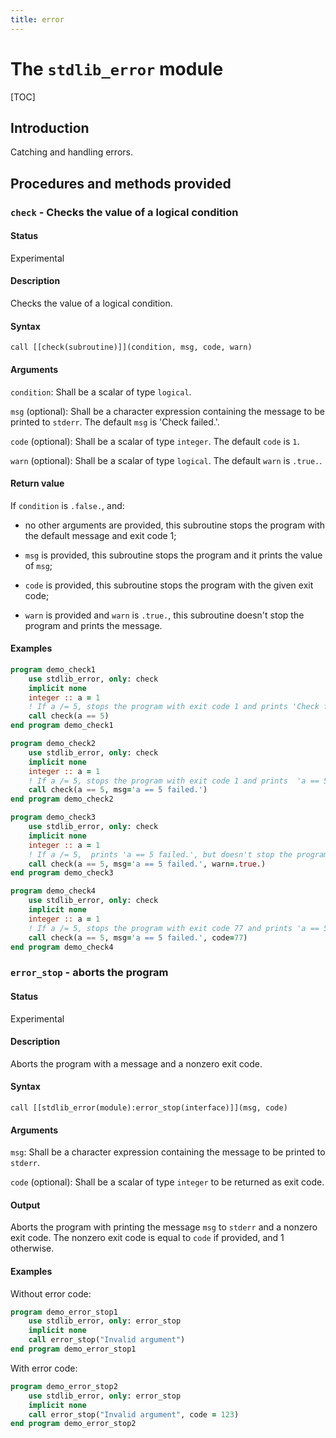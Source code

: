 ```yaml
---
title: error
---
```


# The `stdlib_error` module

[TOC]

## Introduction

Catching and handling errors.

## Procedures and methods provided


### `check` - Checks the value of a logical condition

#### Status

Experimental

#### Description

Checks the value of a logical condition.

#### Syntax

`call [[check(subroutine)]](condition, msg, code, warn)`


#### Arguments

`condition`: Shall be a scalar of type `logical`.

`msg` (optional): Shall be a character expression containing the message to be printed to `stderr`. The default `msg` is 'Check failed.'.

`code` (optional): Shall be a scalar of type `integer`. The default `code` is `1`.

`warn` (optional): Shall be a scalar of type `logical`. The default `warn` is `.true.`.

#### Return value

If `condition` is `.false.`, and:

 * no other arguments are provided, this subroutine stops the program with the default message and exit code 1;

 * `msg` is provided, this subroutine stops the program and it prints the value of `msg`;

 * `code` is provided, this subroutine stops the program with the given exit code;

 * `warn` is provided and `warn` is `.true.`, this subroutine doesn't stop the program and prints the message.

#### Examples

```fortran
program demo_check1
    use stdlib_error, only: check
    implicit none
    integer :: a = 1
    ! If a /= 5, stops the program with exit code 1 and prints 'Check failed.'
    call check(a == 5)
end program demo_check1
```
```fortran
program demo_check2
    use stdlib_error, only: check
    implicit none
    integer :: a = 1
    ! If a /= 5, stops the program with exit code 1 and prints  'a == 5 failed.'
    call check(a == 5, msg='a == 5 failed.')
end program demo_check2
```
```fortran
program demo_check3
    use stdlib_error, only: check
    implicit none
    integer :: a = 1
    ! If a /= 5,  prints 'a == 5 failed.', but doesn't stop the program.
    call check(a == 5, msg='a == 5 failed.', warn=.true.)
end program demo_check3
```
```fortran
program demo_check4
    use stdlib_error, only: check
    implicit none
    integer :: a = 1
    ! If a /= 5, stops the program with exit code 77 and prints 'a == 5 failed.'
    call check(a == 5, msg='a == 5 failed.', code=77)
end program demo_check4
```

### `error_stop` - aborts the program

#### Status

Experimental

#### Description

Aborts the program with a message and a nonzero exit code.

#### Syntax

`call [[stdlib_error(module):error_stop(interface)]](msg, code)`

#### Arguments

`msg`: Shall be a character expression containing the message to be printed to `stderr`.

`code` (optional): Shall be a scalar of type `integer` to be returned as exit code.

#### Output

Aborts the program with printing the message `msg` to `stderr` and a nonzero exit code. The nonzero exit code is equal to `code` if provided, and 1 otherwise.

#### Examples

Without error code:

```fortran
program demo_error_stop1
    use stdlib_error, only: error_stop
    implicit none
    call error_stop("Invalid argument")
end program demo_error_stop1
```

With error code:

```fortran
program demo_error_stop2
    use stdlib_error, only: error_stop
    implicit none
    call error_stop("Invalid argument", code = 123)
end program demo_error_stop2
```
